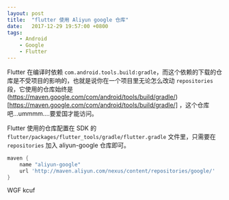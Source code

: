 ```yaml
---
layout: post
title:  "flutter 使用 Aliyun google 仓库"
date:   2017-12-29 19:57:00 +0800
tags:
    - Android
    - Google
    - Flutter
---
```


Flutter 在编译时依赖 `com.android.tools.build:gradle`，而这个依赖的下载的仓库是不受项目的影响的，也就是说你在一个项目里无论怎么改动 `repositories` 段，它使用的仓库始终是 (https://maven.google.com/com/android/tools/build/gradle/)[https://maven.google.com/com/android/tools/build/gradle/] ，这个仓库吧...ummmm....要爱国才能访问。

Flutter 使用的仓库配置在 SDK 的 `flutter/packages/flutter_tools/gradle/flutter.gradle` 文件里，只需要在 `repositories` 加入 aliyun-google 仓库即可。

```groovy
maven {
    name "aliyun-google"
    url 'http://maven.aliyun.com/nexus/content/repositories/google/'
}
```

WGF kcuf